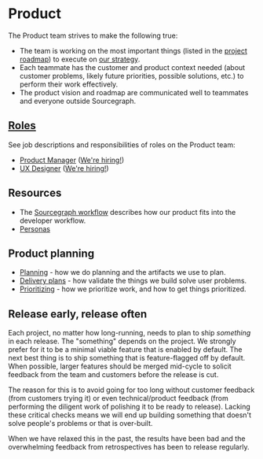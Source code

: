 # Product

The Product team strives to make the following true:

- The team is working on the most important things (listed in the [project roadmap](https://docs.google.com/document/d/1cBsE9801DcBF9chZyMnxRdolqM_1c2pPyGQz15QAvYI/edit)) to execute on [our strategy](../../company/strategy.md).
- Each teammate has the customer and product context needed (about customer problems, likely future priorities, possible solutions, etc.) to perform their work effectively.
- The product vision and roadmap are communicated well to teammates and everyone outside Sourcegraph.

## [Roles](roles.md)

See job descriptions and responsibilities of roles on the Product team:

- [Product Manager](roles.md#product-manager) ([We're hiring!](https://github.com/sourcegraph/careers/blob/master/job-descriptions/product-manager.md))
- [UX Designer](roles.md#product-designer) ([We're hiring!](https://github.com/sourcegraph/careers/blob/master/job-descriptions/ux-designer.md))

## Resources

- The [Sourcegraph workflow](../../workflow/index.md) describes how our product fits into the developer workflow.
- [Personas](personas.md)

## Product planning

- [Planning](planning.md) - how we do planning and the artifacts we use to plan.
- [Delivery plans](delivery_plans.md) - how validate the things we build solve user problems.
- [Prioritizing](prioritizing.md) - how we prioritize work, and how to get things prioritized.

## Release early, release often

Each project, no matter how long-running, needs to plan to ship _something_ in each release. The "something" depends on the project. We strongly prefer for it to be a minimal viable feature that is enabled by default. The next best thing is to ship something that is feature-flagged off by default. When possible, larger features should be merged mid-cycle to solicit feedback from the team and customers before the release is cut.

The reason for this is to avoid going for too long without customer feedback (from customers trying it) or even technical/product feedback (from performing the diligent work of polishing it to be ready to release). Lacking these critical checks means we will end up building something that doesn't solve people's problems or that is over-built.

When we have relaxed this in the past, the results have been bad and the overwhelming feedback from retrospectives has been to release regularly.
